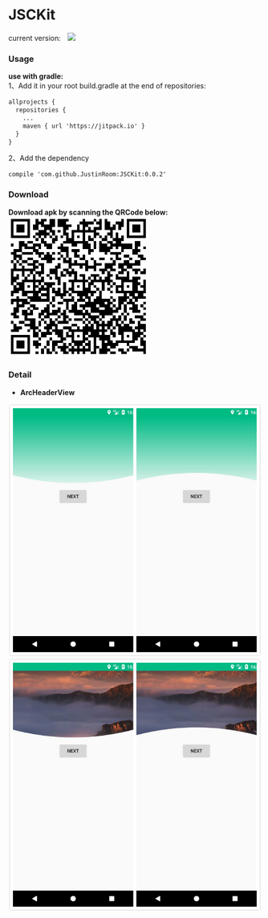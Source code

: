 # JSCKit
current version:&#8195;![](https://jitpack.io/v/JustinRoom/JSCKit.svg)
### Usage
**use with gradle:**  
1、Add it in your root build.gradle at the end of repositories:
```
allprojects {
  repositories {
    ...
    maven { url 'https://jitpack.io' }
  }
}
```
2、Add the dependency
```
compile 'com.github.JustinRoom:JSCKit:0.0.2'
```

### Download
**Download apk by scanning the QRCode below:**  
![JSCKitDemo.apk](/capture/apk_qr_code.png)

### Detail
+ **ArcHeaderView**

![](/capture/LGradientArcHeaderView.jpg)
![](/capture/PictureArcHeaderView.jpg)
